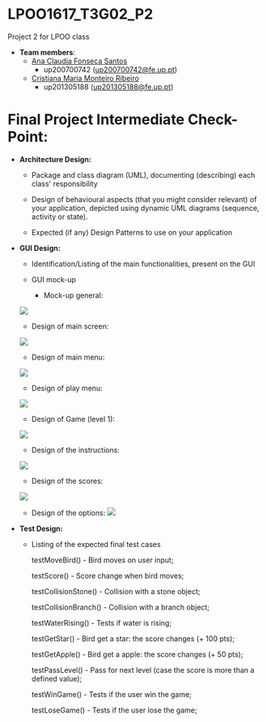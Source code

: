 # LPOO1617_T3G02_P2
Project 2 for LPOO class

* **Team members**:
   * [Ana Claudia Fonseca Santos](https://github.com/anaezes) 
      * up200700742 (up200700742@fe.up.pt)
   * [Cristiana Maria Monteiro Ribeiro](https://github.com/311-311) 
      * up201305188 (up201305188@fe.up.pt)
      
      
# Final Project Intermediate Check-Point:

* **Architecture Design:**
  * Package and class diagram (UML), documenting (describing) each class' responsibility
  
  * Design of behavioural aspects (that you might consider relevant) of your application, depicted using dynamic UML diagrams (sequence, activity or state).
  
  * Expected (if any) Design Patterns to use on your application


* **GUI Design:**
  * Identification/Listing of the main functionalities, present on the GUI
  
  * GUI mock-up
  
    * Mock-up general:
    
  ![](https://github.com/anaezes/LPOO1617_T3G02_P2/blob/master/prj_images/final.png)
  
  
    * Design of main screen:
    
  ![](https://github.com/anaezes/LPOO1617_T3G02_P2/blob/master/prj_images/init.png)
  
    * Design of main menu:
    
  ![](https://github.com/anaezes/LPOO1617_T3G02_P2/blob/master/prj_images/mainMenu.png)
  
  
    * Design of play menu:
    
  ![](https://github.com/anaezes/LPOO1617_T3G02_P2/blob/master/prj_images/gameMenu.png)
   
   
    * Design of Game (level 1):
    
  ![](https://github.com/anaezes/LPOO1617_T3G02_P2/blob/master/prj_images/game.png)
  
  
    * Design of the instructions:
    
  ![](https://github.com/anaezes/LPOO1617_T3G02_P2/blob/master/prj_images/instructions.png)
  
  
    * Design of the scores:
    
  ![](https://github.com/anaezes/LPOO1617_T3G02_P2/blob/master/prj_images/scores.png)
  
  
    * Design of the options:
  ![](https://github.com/anaezes/LPOO1617_T3G02_P2/blob/master/prj_images/options.png)
  

* **Test Design:**
  * Listing of the expected final test cases
  
      testMoveBird() - Bird moves on user input;
      
      testScore() - Score change when bird moves;
      
      testCollisionStone() - Collision with a stone object;
      
      testCollisionBranch() - Collision with a branch object;
      
      testWaterRising() - Tests if water is rising;
      
      testGetStar() - Bird get a star: the score changes (+ 100 pts);
      
      testGetApple() - Bird get a apple: the score changes (+ 50 pts);
      
      testPassLevel() - Pass for next level (case the score is more than a defined value);
      
      testWinGame() - Tests if the user win the game;
      
      testLoseGame() - Tests if the user lose the game;
